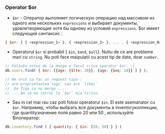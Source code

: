 ### Operator $or
* `$or` - Оператор выполняет логическую операцию над массивом из одного или нескольких `expressions` и выбирает документы, удовлетворяющие хотя бы одному из условий `expressions`. $or имеет следующий синтаксис :

```js
{ $or: [ { <expression_1> }, { <expression_2> }, ... , { <expression_N> } ] }
```

* Operatorul `$or` si probabil { `$in`, `$and`, `$all`}. Nutiu de ce are probleme mari cu `string`. Nu poti face maipulatii cu acest tip de date, doar `number`.

```js
// Paliubu astea de la mongo o facut criva operator $or. :(
db.users.find( { $or: [{age: {$lte: 20}}, {age: {$eq: 18}} ] } );

// Am vrut sa fac un request tipa : 
// are proprietaatea`tags` sau are `likes`
//  Da figa ca nu merge ...
// ... Am sa ma introc la `$or` mia tirziu.
```

* Sau in cel mai rau caz poti folosi operatorul `$in`. El este asemanator cu `$or`. Например, чтобы выбрать все документы в inventoryколлекции, где quantityзначение поля равно 20 или 50 , используйте $inоператор:

```js
db.inventory.find ( { quantity: { $in: [20, 50] } } )
```